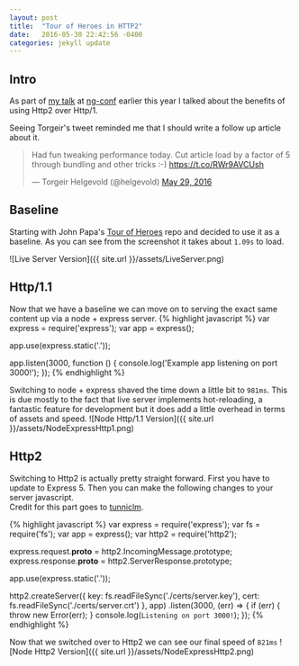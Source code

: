 ```yaml
---
layout: post
title:  "Tour of Heroes in HTTP2"
date:   2016-05-30 22:42:56 -0400
categories: jekyll update
---
```

## Intro
As part of [my talk][youtube] at [ng-conf][ngconf] earlier this year I talked about the benefits of using Http2 over Http/1.

Seeing Torgeir's tweet reminded me that I should write a follow up article about it. 
<blockquote class="twitter-tweet" data-lang="en"><p lang="en" dir="ltr">Had fun tweaking performance today. Cut article load by a factor of 5 through bundling and other tricks :-) <a href="https://t.co/RWr9AVCUsh">https://t.co/RWr9AVCUsh</a></p>&mdash; Torgeir Helgevold (@helgevold) <a href="https://twitter.com/helgevold/status/737053087043575808">May 29, 2016</a></blockquote>
<script async src="//platform.twitter.com/widgets.js" charset="utf-8"></script>

## Baseline
Starting with John Papa's [Tour of Heroes][tour] repo and decided to use it as a baseline.  As you can see from the screenshot it takes about `1.09s` to load. 

![Live Server Version]({{ site.url }}/assets/LiveServer.png)

## Http/1.1
Now that we have a baseline we can move on to serving the exact same content up via a node + express server.
{% highlight javascript %}
var express = require('express');
var app = express();

app.use(express.static('.'));

app.listen(3000, function () {
    console.log('Example app listening on port 3000!');
});
{% endhighlight %}

Switching to node + express shaved the time down a little bit to `981ms`.
This is due mostly to the fact that live server implements hot-reloading, a fantastic feature for development but it does add a little overhead in terms of assets and speed. 
![Node Http/1.1 Version]({{ site.url }}/assets/NodeExpressHttp1.png)

## Http2
Switching to Http2 is actually pretty straight forward.  First you have to update to Express 5.  Then you can make the following changes to your server javascript.  
Credit for this part goes to [tunniclm][github]. 

{% highlight javascript %}
var express = require('express');
var fs = require('fs');
var app = express();
var http2 = require('http2');

express.request.__proto__ = http2.IncomingMessage.prototype;
express.response.__proto__ = http2.ServerResponse.prototype;

app.use(express.static('.'));

http2.createServer({
        key: fs.readFileSync('./certs/server.key'),
        cert: fs.readFileSync('./certs/server.crt')
    }, app)
    .listen(3000, (err) => {
    if (err) {
        throw new Error(err);
    }
console.log(`Listening on port 3000!`);
});
{% endhighlight %}

Now that we switched over to Http2 we can see our final speed of `821ms`
![Node Http2 Version]({{ site.url }}/assets/NodeExpressHttp2.png)

[ngconf]: https://www.ng-conf.org/
[youtube]: https://www.youtube.com/watch?v=jxt8qe6DSOw
[tour]: https://github.com/johnpapa/angular2-tour-of-heroes
[github]: https://github.com/expressjs/express/issues/2761#issuecomment-216912022